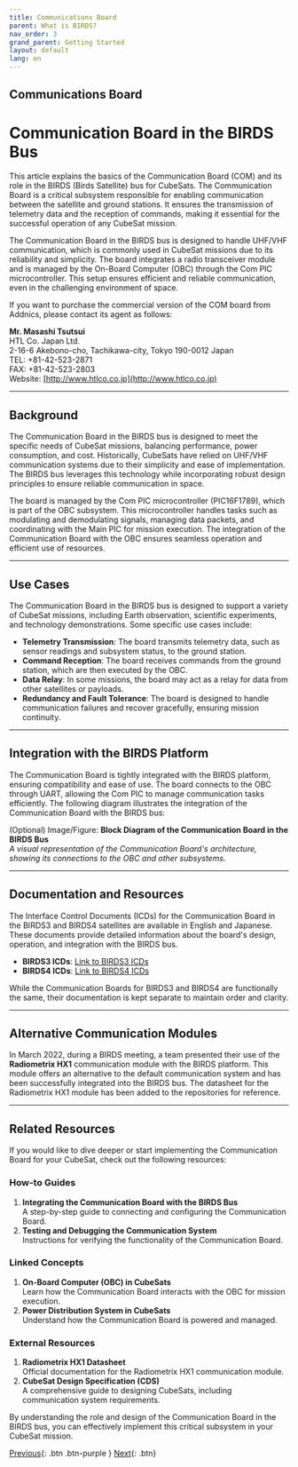 ```yaml
---
title: Communications Board
parent: What is BIRDS?
nav_order: 3
grand_parent: Getting Started
layout: default
lang: en
---
```


## Communications Board

# Communication Board in the BIRDS Bus

This article explains the basics of the Communication Board (COM) and its role in the BIRDS (Birds Satellite) bus for CubeSats. The Communication Board is a critical subsystem responsible for enabling communication between the satellite and ground stations. It ensures the transmission of telemetry data and the reception of commands, making it essential for the successful operation of any CubeSat mission.

The Communication Board in the BIRDS bus is designed to handle UHF/VHF communication, which is commonly used in CubeSat missions due to its reliability and simplicity. The board integrates a radio transceiver module and is managed by the On-Board Computer (OBC) through the Com PIC microcontroller. This setup ensures efficient and reliable communication, even in the challenging environment of space.

If you want to purchase the commercial version of the COM board from Addnics, please contact its agent as follows:

**Mr. Masashi Tsutsui**  
HTL Co. Japan Ltd.  
2-16-6 Akebono-cho, Tachikawa-city, Tokyo 190-0012 Japan  
TEL: +81-42-523-2871  
FAX: +81-42-523-2803  
Website: [http://www.htlco.co.jp](http://www.htlco.co.jp)

---

## Background

The Communication Board in the BIRDS bus is designed to meet the specific needs of CubeSat missions, balancing performance, power consumption, and cost. Historically, CubeSats have relied on UHF/VHF communication systems due to their simplicity and ease of implementation. The BIRDS bus leverages this technology while incorporating robust design principles to ensure reliable communication in space.

The board is managed by the Com PIC microcontroller (PIC16F1789), which is part of the OBC subsystem. This microcontroller handles tasks such as modulating and demodulating signals, managing data packets, and coordinating with the Main PIC for mission execution. The integration of the Communication Board with the OBC ensures seamless operation and efficient use of resources.

---

## Use Cases

The Communication Board in the BIRDS bus is designed to support a variety of CubeSat missions, including Earth observation, scientific experiments, and technology demonstrations. Some specific use cases include:

- **Telemetry Transmission**: The board transmits telemetry data, such as sensor readings and subsystem status, to the ground station.
- **Command Reception**: The board receives commands from the ground station, which are then executed by the OBC.
- **Data Relay**: In some missions, the board may act as a relay for data from other satellites or payloads.
- **Redundancy and Fault Tolerance**: The board is designed to handle communication failures and recover gracefully, ensuring mission continuity.

---

## Integration with the BIRDS Platform

The Communication Board is tightly integrated with the BIRDS platform, ensuring compatibility and ease of use. The board connects to the OBC through UART, allowing the Com PIC to manage communication tasks efficiently. The following diagram illustrates the integration of the Communication Board with the BIRDS bus:

(Optional) Image/Figure: **Block Diagram of the Communication Board in the BIRDS Bus**  
*A visual representation of the Communication Board's architecture, showing its connections to the OBC and other subsystems.*

---

## Documentation and Resources

The Interface Control Documents (ICDs) for the Communication Board in the BIRDS3 and BIRDS4 satellites are available in English and Japanese. These documents provide detailed information about the board's design, operation, and integration with the BIRDS bus.

- **BIRDS3 ICDs**: [Link to BIRDS3 ICDs](#)  
- **BIRDS4 ICDs**: [Link to BIRDS4 ICDs](#)

While the Communication Boards for BIRDS3 and BIRDS4 are functionally the same, their documentation is kept separate to maintain order and clarity.

---

## Alternative Communication Modules

In March 2022, during a BIRDS meeting, a team presented their use of the **Radiometrix HX1** communication module with the BIRDS platform. This module offers an alternative to the default communication system and has been successfully integrated into the BIRDS bus. The datasheet for the Radiometrix HX1 module has been added to the repositories for reference.

---

## Related Resources

If you would like to dive deeper or start implementing the Communication Board for your CubeSat, check out the following resources:

### How-to Guides
1. **Integrating the Communication Board with the BIRDS Bus**  
   A step-by-step guide to connecting and configuring the Communication Board.
2. **Testing and Debugging the Communication System**  
   Instructions for verifying the functionality of the Communication Board.

### Linked Concepts
1. **On-Board Computer (OBC) in CubeSats**  
   Learn how the Communication Board interacts with the OBC for mission execution.
2. **Power Distribution System in CubeSats**  
   Understand how the Communication Board is powered and managed.

### External Resources
1. **Radiometrix HX1 Datasheet**  
   Official documentation for the Radiometrix HX1 communication module.
2. **CubeSat Design Specification (CDS)**  
   A comprehensive guide to designing CubeSats, including communication system requirements.

By understanding the role and design of the Communication Board in the BIRDS bus, you can effectively implement this critical subsystem in your CubeSat mission.


[Previous]({{site.url}}/overview/birds/obc-page){: .btn .btn-purple }
[Next]({{site.url}}/overview/birds/bpb-page){: .btn}